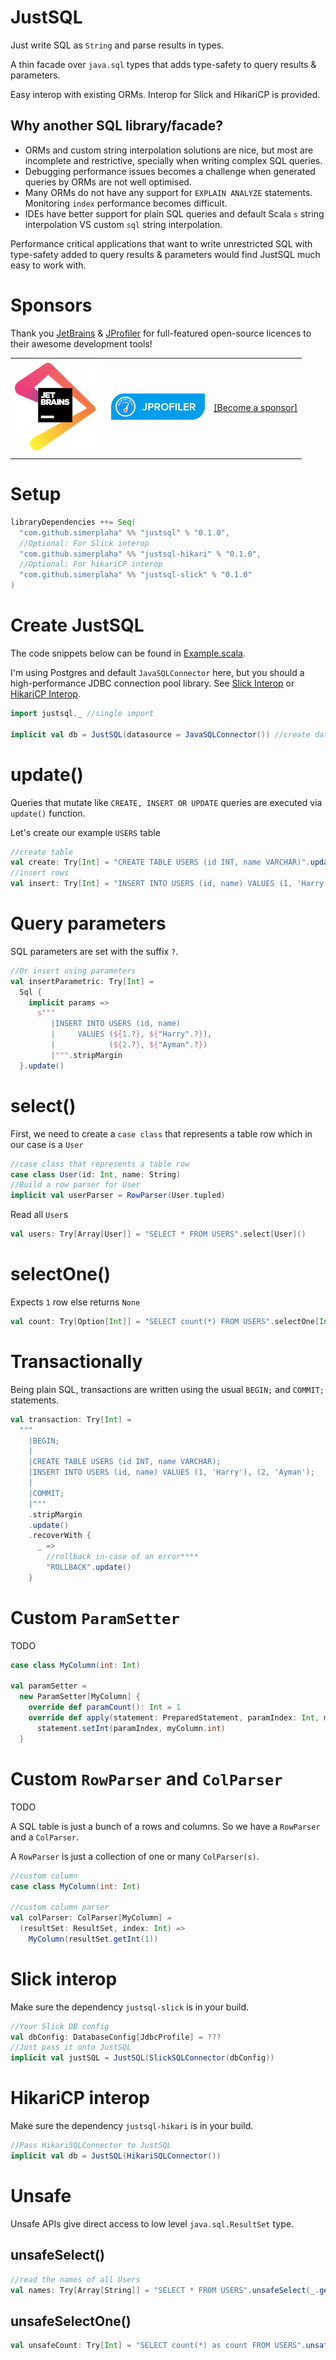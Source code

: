 # JustSQL

Just write SQL as `String` and parse results in types.

A thin facade over `java.sql` types that adds type-safety to query results & parameters.

Easy interop with existing ORMs. Interop for Slick and HikariCP is provided.

## Why another SQL library/facade?

- ORMs and custom string interpolation solutions are nice, but most are incomplete and restrictive, specially
  when writing complex SQL queries.
- Debugging performance issues becomes a challenge when generated queries by ORMs are not well optimised.
- Many ORMs do not have any support for `EXPLAIN ANALYZE` statements. Monitoring `index` performance becomes difficult.
- IDEs have better support for plain SQL queries and default Scala `s` string interpolation VS custom `sql`
  string interpolation.

Performance critical applications that want to write unrestricted SQL with type-safety added to query
results & parameters would find JustSQL much easy to work with.

# Sponsors

Thank you [JetBrains](https://www.jetbrains.com/?from=SwayDB)
& [JProfiler](https://www.ej-technologies.com/products/jprofiler/overview.html)
for full-featured open-source licences to their awesome development tools!

<table>
  <tr>
    <td><a href="https://www.jetbrains.com/?from=SwayDB" target="_blank"><img src="/docs/jetbrains_logo.png" alt="Jetbrains support"/></a></td>
    <td><a href="https://www.ej-technologies.com/products/jprofiler/overview.html" target="_blank"><img src="/docs/jprofiler_logo.png" alt="JProfiler support"/></a></td>
    <td><a href="https://github.com/sponsors/simerplaha" target="_blank">[Become a sponsor]</a></td>
  </tr>
</table>

# Setup

```scala
libraryDependencies ++= Seq(
  "com.github.simerplaha" %% "justsql" % "0.1.0",
  //Optional: For Slick interop
  "com.github.simerplaha" %% "justsql-hikari" % "0.1.0",
  //Optional: For hikariCP interop
  "com.github.simerplaha" %% "justsql-slick" % "0.1.0"
)
```

# Create JustSQL

The code snippets below can be found in [Example.scala](/JustSQL/src/test/scala/example/Example.scala).

I'm using Postgres and default `JavaSQLConnector` here, but you should a high-performance
JDBC connection pool library. See [Slick Interop](#slick-interop) or [HikariCP Interop](#hikaricp-interop).

```scala
import justsql._ //single import

implicit val db = JustSQL(datasource = JavaSQLConnector()) //create database instance
```

# update()

Queries that mutate like `CREATE, INSERT OR UPDATE` queries are executed via `update()` function.

Let's create our example `USERS` table

```scala
//create table
val create: Try[Int] = "CREATE TABLE USERS (id INT, name VARCHAR)".update()
//insert rows
val insert: Try[Int] = "INSERT INTO USERS (id, name) VALUES (1, 'Harry'), (2, 'Ayman')".update()
```

# Query parameters

SQL parameters are set with the suffix `?`.

```scala
//Or insert using parameters
val insertParametric: Try[Int] =
  Sql {
    implicit params =>
      s"""
         |INSERT INTO USERS (id, name)
         |     VALUES (${1.?}, ${"Harry".?}),
         |            (${2.?}, ${"Ayman".?})
         |""".stripMargin
  }.update()
```

# select()

First, we need to create a `case class` that represents a table row
which in our case is a `User`

```scala
//case class that represents a table row
case class User(id: Int, name: String)
//Build a row parser for User
implicit val userParser = RowParser(User.tupled)
```

Read all `User`s

```scala
val users: Try[Array[User]] = "SELECT * FROM USERS".select[User]()
```

# selectOne()

Expects `1` row else returns `None`

```scala
val count: Try[Option[Int]] = "SELECT count(*) FROM USERS".selectOne[Int]()
```

# Transactionally

Being plain SQL, transactions are written using the usual `BEGIN;` and `COMMIT;` statements.

```scala
val transaction: Try[Int] =
  """
    |BEGIN;
    |
    |CREATE TABLE USERS (id INT, name VARCHAR);
    |INSERT INTO USERS (id, name) VALUES (1, 'Harry'), (2, 'Ayman');
    |
    |COMMIT;
    |"""
    .stripMargin
    .update()
    .recoverWith {
      _ =>
        //rollback in-case of an error****
        "ROLLBACK".update()
    }
```

# Custom `ParamSetter`

TODO

```scala
case class MyColumn(int: Int)

val paramSetter =
  new ParamSetter[MyColumn] {
    override def paramCount(): Int = 1
    override def apply(statement: PreparedStatement, paramIndex: Int, myColumn: MyColumn): Unit =
      statement.setInt(paramIndex, myColumn.int)
  }
```

# Custom `RowParser` and `ColParser`

TODO

A SQL table is just a bunch of a rows and columns. So we have a `RowParser` and a `ColParser`.

A `RowParser` is just a collection of one or many `ColParser(s)`.

```scala
//custom column
case class MyColumn(int: Int)

//custom column parser
val colParser: ColParser[MyColumn] =
  (resultSet: ResultSet, index: Int) =>
    MyColumn(resultSet.getInt(1))
```

# Slick interop

Make sure the dependency `justsql-slick` is in your build.

```scala
//Your Slick DB config 
val dbConfig: DatabaseConfig[JdbcProfile] = ???
//Just pass it onto JustSQL
implicit val justSQL = JustSQL(SlickSQLConnector(dbConfig))
```

# HikariCP interop

Make sure the dependency `justsql-hikari` is in your build.

```scala
//Pass HikariSQLConnector to JustSQL
implicit val db = JustSQL(HikariSQLConnector())
```

# Unsafe

Unsafe APIs give direct access to low level `java.sql.ResultSet` type.

## unsafeSelect()

```scala
//read the names of all Users
val names: Try[Array[String]] = "SELECT * FROM USERS".unsafeSelect(_.getString("name"))
```

## unsafeSelectOne()

```scala
val unsafeCount: Try[Int] = "SELECT count(*) as count FROM USERS".unsafeSelectOne(_.getInt("count"))
```

